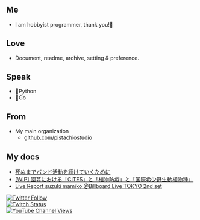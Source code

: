 

## Me

- I am hobbyist programmer, thank you!🐢

## Love

- Document, readme, archive, setting & preference.

## Speak

- 🐍Python
- 🔰Go

## From

- My main organization
  - [github.com/pistachiostudio](https://github.com/pistachiostudio)

## My docs

- [死ぬまでバンド活動を続けていくために](https://github.com/pistachiostudio/main/blob/main/docs/allaboutpistachio.md)
- [[WIP] 園芸における「CITES」と「植物防疫」と「国際希少野生動植物種」](https://github.com/pistachiostudio/main/blob/main/docs/cites.md)
- [Live Report suzuki mamiko @Billboard Live TOKYO 2nd set](https://github.com/pistachiostudio/main/blob/main/docs/mmklivereport.md)
  
  
<a href="https://twitter.com/quojama"><img alt="Twitter Follow" src="https://img.shields.io/twitter/follow/quojama?style=social"></a>  
<a href="https://www.twitch.tv/guojama"><img alt="Twitch Status" src="https://img.shields.io/twitch/status/guojama?style=social"></a>  
<a href="https://www.youtube.com/c/pistachiostudiokngw"><img alt="YouTube Channel Views" src="https://img.shields.io/youtube/channel/views/UC4oADTMJOqCjFuZiGz89DBw?style=social"></a>
